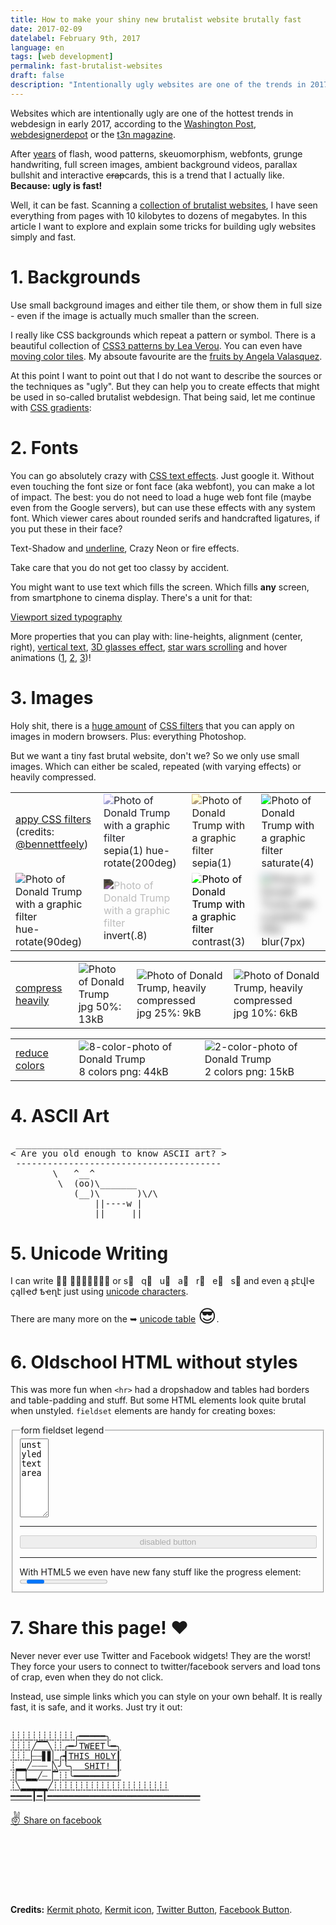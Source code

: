 ```yaml
---
title: How to make your shiny new brutalist website brutally fast
date: 2017-02-09
datelabel: February 9th, 2017
language: en
tags: [web development]
permalink: fast-brutalist-websites
draft: false
description: "Intentionally ugly websites are one of the trends in 2017. What I like most about this: ugly is fast!"
---
```


<link href="/images/2017/02/brutalist/styles.css" type="text/css" rel="stylesheet" />

Websites which are intentionally ugly are one of the hottest trends in webdesign in early 2017, according to the [Washington Post](https://www.washingtonpost.com/news/the-intersect/wp/2016/05/09/the-hottest-trend-in-web-design-is-intentionally-ugly-unusable-sites/), [webdesignerdepot](http://www.webdesignerdepot.com/2016/08/the-rise-and-rise-of-the-brutalist-design-trend/) or the [t3n magazine](http://t3n.de/news/web-brutalism-design-trend-705490/).

After [years](https://www.templatemonster.com/infographics/web-design-trends-years-2004-2014.php) of flash, wood patterns, skeuomorphism, webfonts, grunge handwriting, full screen images, ambient background videos, parallax bullshit and interactive <strike>crap</strike>cards, this is a trend that I actually like. **Because: ugly is fast!**

Well, it can be fast. Scanning a [collection of brutalist websites](http://brutalistwebsites.com/), I have seen everything from pages with 10 kilobytes to dozens of megabytes. In this article I want to explore and explain some tricks for building ugly websites simply and fast.


# 1. Backgrounds

Use small background images and either tile them, or show them in full size - even if the image is actually much smaller than the screen.

<div class="bgkermitphoto larger"></div>
<div class="bgkermiticon larger"></div>

I really like CSS backgrounds which repeat a pattern or symbol. There is a beautiful collection of [CSS3 patterns by Lea Verou](http://lea.verou.me/css3patterns/). You can even have [moving color tiles](http://codepen.io/mistic100/pen/GFHkm). My absoute favourite are the [fruits by Angela Valasquez](https://codepen.io/collection/XORbRd/).

<div class="bgcssananas full"></div>

At this point I want to point out that I do not want to describe the sources or the techniques as "ugly". But they can help you to create effects that might be used in so-called brutalist webdesign. That being said, let me continue with [CSS gradients](http://angrytools.com/gradient/):

<div class="bgcssgradient larger"></div>

# 2. Fonts

You can go absolutely crazy with [CSS text effects](https://css3gen.com/css3-text-effects/). Just google it. Without even touching the font size or font face (aka webfont), you can make a lot of impact. The best: you do not need to load a huge web font file (maybe even from the Google servers), but can use these effects with any system font. Which viewer cares about rounded serifs and handcrafted ligatures, if you put these in their face?

<span class="textshadow">Text-Shadow and <u>underline</u></span>,
<span class="textneon">Crazy Neon</span> or <span class="textfire">fire effects</span>.

Take care that you do not get <span class="textdeepshadow">too classy</span> by accident.

You might want to use text which fills the screen. Which fills **any** screen, from smartphone to cinema display. There's a unit for that:

<div class="full"><span class="texthuge"><a href="https://css-tricks.com/viewport-sized-typography/">Viewport sized typography</a></span></div>

More properties that you can play with: line-heights, alignment (center, right), [vertical text](https://davidwalsh.name/demo/css-vertical-text.php), [3D glasses effect](http://line25.com/tutorials/how-to-create-a-cool-anaglyphic-text-effect-with-css), [star wars scrolling](http://codepen.io/squarecat/pen/KuHsl) and <span class="texthover" data-letters="hover animations">hover animations</span> ([1](https://tympanus.net/codrops/2015/05/13/inspiration-for-text-styles-and-hover-effects/), [2](http://codepen.io/boldfacedesign/pen/EoGgD), [3](http://codepen.io/lbebber/pen/BzoHi))!


# 3. Images

Holy shit, there is a [huge amount](https://css-tricks.com/almanac/properties/f/filter/) of [CSS filters](https://blog.kulturbanause.de/2015/03/css-filter-effekte/) that you can apply on images in modern browsers. Plus: everything Photoshop.

But we want a tiny fast brutal website, don't we? So we only use small images. Which can either be scaled, repeated (with varying effects) or heavily compressed.

<div class="larger">
<table>
<tr>
<td><a href="http://bennettfeely.com/filters/">appy CSS filters</a><br>
(credits: <a href="https://twitter.com/bennettfeely">@bennettfeely</a>)</td>
<td><img src="/images/2017/02/brutalist/img_trump_jpeg75.jpg" alt="Photo of Donald Trump with a graphic filter"
	style="-webkit-filter:sepia(1) hue-rotate(200deg);filter:sepia(1) hue-rotate(200deg);"/>
	<br>sepia(1) hue-rotate(200deg)
</td>
<td><img src="/images/2017/02/brutalist/img_trump_jpeg75.jpg" alt="Photo of Donald Trump with a graphic filter"
	style="-webkit-filter:sepia(1);filter:sepia(1);"/>
	<br>sepia(1)
</td>
<td><img src="/images/2017/02/brutalist/img_trump_jpeg75.jpg" alt="Photo of Donald Trump with a graphic filter"
	style="-webkit-filter:saturate(4);filter: saturate(4);"/>
	<br>saturate(4)
</td>
</tr>
<tr>
<td><img src="/images/2017/02/brutalist/img_trump_jpeg75.jpg" alt="Photo of Donald Trump with a graphic filter"
	style="-webkit-filter:hue-rotate(90deg);filter:hue-rotate(90deg);"/>
	<br>hue-rotate(90deg)
</td>
<td><img src="/images/2017/02/brutalist/img_trump_jpeg75.jpg" alt="Photo of Donald Trump with a graphic filter"
	style="-webkit-filter:invert(.8);filter:invert(.8);"/>
	<br>invert(.8)
</td>
<td><img src="/images/2017/02/brutalist/img_trump_jpeg75.jpg" alt="Photo of Donald Trump with a graphic filter"
	style="-webkit-filter:contrast(3);filter:contrast(3);"/>
	<br>contrast(3)
</td>
<td><img src="/images/2017/02/brutalist/img_trump_jpeg75.jpg" alt="Photo of Donald Trump with a graphic filter"
	style="-webkit-filter:blur(7px);filter: blur(7px);"/>
	<br>blur(7px)
</td>
</tr>
</table>
</div>

<div class="larger">
	<table><tr>
		<td><a href="http://www.jpegreducer.com">compress heavily</a></td>
		<td>
			<img src="/images/2017/02/brutalist/img_trump_jpeg50.jpg" alt="Photo of Donald Trump" /><br>
			jpg 50%: 13kB
		</td>
		<td>
			<img src="/images/2017/02/brutalist/img_trump_jpeg25.jpg" alt="Photo of Donald Trump, heavily compressed" /><br>
			jpg 25%: 9kB
		</td>
		<td>
			<img src="/images/2017/02/brutalist/img_trump_jpeg10.jpg" alt="Photo of Donald Trump, heavily compressed" /><br>
			jpg 10%: 6kB
		</td>
	</tr></table>
</div>

<div class="larger">
	<table><tr>
		<td><a href="http://optimizilla.com">reduce colors</a></td>
		<td>
			<img src="/images/2017/02/brutalist/img_trump_8colors.png" alt="8-color-photo of Donald Trump" /><br>
			8 colors png: 44kB
		</td>
		<td>
			<img src="/images/2017/02/brutalist/img_trump_2colors.png" alt="2-color-photo of Donald Trump" /><br>
			2 colors png: 15kB
		</td>
	</tr></table>
</div>


# 4. ASCII Art

<pre>
 _______________________________________
< Are you old enough to know ASCII art? >
 ---------------------------------------
        \   ^__^
         \  (oo)\_______
            (__)\       )\/\
                ||----w |
                ||     ||</pre>


# 5. Unicode Writing

I can write &#x24d8;&#x24dd; &#x24d1;&#x24e4;&#x24d1;&#x24d1;&#x24db;&#x24d4;&#x24e2; or &#x73;&#x20e3;&#xa0;&#xa0;&#xa0;&#x71;&#x20e3;&#xa0;&#xa0;&#xa0;&#x75;&#x20e3;&#xa0;&#xa0;&#xa0;&#x61;&#x20e3;&#xa0;&#xa0;&#xa0;&#x72;&#x20e3;&#xa0;&#xa0;&#xa0;&#x65;&#x20e3;&#xa0;&#xa0;&#xa0;&#x73;&#x20e3; and even &#x105; &#x282;&#x567;&#x57e;&#x4c0;&#x4bd; &#xe7;&#x105;&#x4c0;&#x4c0;&#x4bd;&#x56a; &#x48d;&#x4bd;&#x572;&#x567; just using [unicode characters](http://lunicode.com/).

There are many more on the ➥ [unicode table](https://unicode-table.com/en/) <span style="font-size:200%">😎</span>.


# 6. Oldschool HTML without styles

This was more fun when `<hr>` had a dropshadow and tables had borders and table-padding and stuff. But some HTML elements look quite brutal when unstyled. `fieldset` elements are handy for creating boxes:

<div><form><fieldset>
	<legend>form fieldset legend</legend>
	<textarea cols="3" rows="8">unstyled    textarea</textarea>
	<hr>
	<button disabled style="width:100%">disabled button</button>
	<hr>
	With HTML5 we even have new fany stuff like the progress element:
	<progress>progress</progress>
</fieldset></form></div>


# 7. Share this page! &#10084;

Never never ever use Twitter and Facebook widgets! They are the worst! They force your users to connect to twitter/facebook servers and load tons of crap, even when they do not click.

Instead, use simple links which you can style on your own behalf. It is really fast, it is safe, and it works. Just try it out:

<a href="https://twitter.com/share?url=https%3A%2F%2Fblog.thomaspuppe.de/fast-brutalist-websites&hashtags=brutalist%2Cwebdesign&text=How%20to%20make%20your%20shiny%20new%20brutalist%20website%20brutally%20fast">
<p style="font-family:monospace;white-space:pre;">
┊┊┊┊┊┊┊┊┊┊┊┊╭━━━━━╮
┊┊┊┊╱▔▔╲┊┊╭━╯TWEET╰━╮
┊┊┊▕┈┈▋▋▏╭┫THIS HOLY┃
┊▂▂╱┈┈┈▕╲╯╰╮  SHIT! ┃
┊▏▕▂▂╱┈▕▔┊┊╰━━━━━━━━╯
┊╲▂▂▂▂▂╱┊┊┊┊┊┊┊┊┊┊┊┊┊┊┊┊┊┊┊┊┊┊
━━━━┃━┃━━━━━━━━━━━━━━━━━━━━━━━━━━━━━
</p></a>


<a href="https://www.facebook.com/sharer/sharer.php?u=https%3A%2F%2Fblog.thomaspuppe.de%2Ffast-brutalist-websites" class="facebookbutton"><span style="font-size:150%">&#9996;</span> Share on facebook</a>


<br><br><br><br><br><br>
**Credits:** [Kermit photo](https://pixabay.com/de/kermit-frosch-schneeball-werfen-601711/), [Kermit icon](https://dribbble.com/shots/1787673-Kermit), [Twitter Button](http://xahlee.info/comp/unicode_ascii_art.html), [Facebook Button](http://www.mburnette.com/blog/create-simple-faux-3d-css-button).
